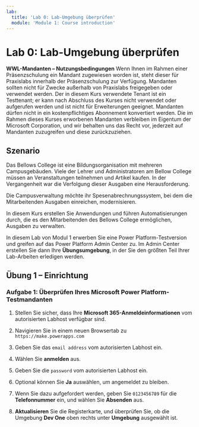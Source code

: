 ```yaml
---
lab:
  title: 'Lab 0: Lab-Umgebung überprüfen'
  module: 'Module 1: Course introduction'
---
```


# Lab 0: Lab-Umgebung überprüfen

**WWL-Mandanten – Nutzungsbedingungen** Wenn Ihnen im Rahmen einer Präsenzschulung ein Mandant zugewiesen worden ist, steht dieser für Praxislabs innerhalb der Präsenzschulung zur Verfügung. Mandanten sollten nicht für Zwecke außerhalb von Praxislabs freigegeben oder verwendet werden. Der in diesem Kurs verwendete Tenant ist ein Testtenant; er kann nach Abschluss des Kurses nicht verwendet oder aufgerufen werden und ist nicht für Erweiterungen geeignet. Mandanten dürfen nicht in ein kostenpflichtiges Abonnement konvertiert werden. Die im Rahmen dieses Kurses erworbenen Mandanten verbleiben im Eigentum der Microsoft Corporation, und wir behalten uns das Recht vor, jederzeit auf Mandanten zuzugreifen und diese zurückzuziehen. 

## Szenario

Das Bellows College ist eine Bildungsorganisation mit mehreren Campusgebäuden. Viele der Lehrer und Administratoren am Bellow College müssen an Veranstaltungen teilnehmen und Artikel kaufen. In der Vergangenheit war die Verfolgung dieser Ausgaben eine Herausforderung.

Die Campusverwaltung möchte ihr Spesenabrechnungssystem, bei dem die Mitarbeitenden Ausgaben einreichen, modernisieren. 

In diesem Kurs erstellen Sie Anwendungen und führen Automatisierungen durch, die es den Mitarbeitenden des Bellows College ermöglichen, Ausgaben zu verwalten.

In diesem Lab von Modul 1 erwerben Sie eine Power Platform-Testversion und greifen auf das Power Platform Admin Center zu. Im Admin Center erstellen Sie dann Ihre **Übungsumgebung**, in der Sie den größten Teil Ihrer Lab-Arbeiten erledigen werden.


## Übung 1 – Einrichtung

### Aufgabe 1: Überprüfen Ihres Microsoft Power Platform-Testmandanten

1.  Stellen Sie sicher, dass Ihre **Microsoft 365-Anmeldeinformationen** vom autorisierten Labhost verfügbar sind. 

2.  Navigieren Sie in einem neuen Browsertab zu `https://make.powerapps.com`

3.  Geben Sie das `email address` vom autorisierten Labhost ein. 

4.  Wählen Sie **anmelden** aus. 

5.  Geben Sie die `password` vom autorisierten Labhost ein. 

6.  Optional können Sie **Ja** auswählen, um angemeldet zu bleiben.

7.  Wenn Sie dazu aufgefordert werden, geben Sie `0123456789` für die **Telefonnummer** ein, und wählen Sie **Absenden** aus.

8.  **Aktualisieren** Sie die Registerkarte, und überprüfen Sie, ob die Umgebung **Dev One** oben rechts unter **Umgebung** ausgewählt ist. 


